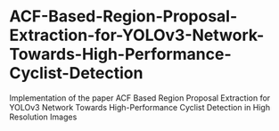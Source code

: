 # ACF-Based-Region-Proposal-Extraction-for-YOLOv3-Network-Towards-High-Performance-Cyclist-Detection
Implementation of the paper ACF Based Region Proposal Extraction for YOLOv3 Network Towards High-Performance Cyclist Detection in High Resolution Images
